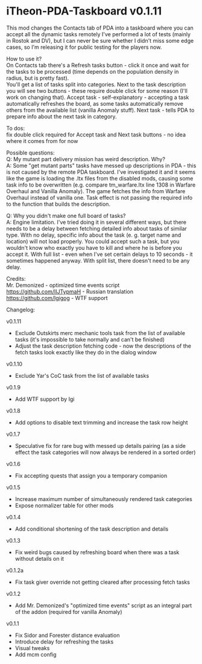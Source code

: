 # iTheon-PDA-Taskboard v0.1.11

This mod changes the Contacts tab of PDA into a taskboard where you can accept all the dynamic tasks remotely
I've performed a lot of tests (mainly in Rostok and DV), but I can never be sure whether I didn't miss some edge cases, so I'm releasing it for public testing for the players now.

How to use it? <br>
On Contacts tab there's a Refresh tasks button - click it once and wait for the tasks to be processed (time depends on the population density in radius, but is pretty fast). <br>
You'll get a list of tasks split into categories. Next to the task description you will see two buttons - these require double click for some reason (I'll work on changing that). Accept task - self-explanatory - accepting a task automatically refreshes the board, as some tasks automatically remove others from the available list (vanilla Anomaly stuff). Next task - tells PDA to prepare info about the next task in category.

To dos: <br>
fix double click required for Accept task and Next task buttons - no idea where it comes from for now


Possible questions: <br>
Q: My mutant part delivery mission has weird description. Why? <br>
A: Some "get mutant parts" tasks have messed up descriptions in PDA - this is not caused by the remote PDA taskboard. I've investigated it and it seems like the game is loading the .ltx files from the disabled mods, causing some task info to be overwritten (e.g. compare tm_warfare.ltx line 1308 in Warfare Overhaul and Vanilla Anomaly). The game fetches the info from Warfare Overhaul instead of vanilla one. Task effect is not passing the required info to the function that builds the description.

Q: Why you didn't make one full board of tasks? <br>
A: Engine limitation. I've tried doing it in several different ways, but there needs to be a delay between fetching detailed info about tasks of similar type. With no delay, specific info about the task (e. g. target name and location) will not load properly. You could accept such a task, but you wouldn't know who exactly you have to kill and where he is before you accept it. With full list - even when I've set certain delays to 10 seconds - it sometimes happened anyway. With split list, there doesn't need to be any delay.

Credits:<br>
Mr. Demonized - optimized time events script<br>
https://github.com/IIJTypmaH - Russian translation<br>
https://github.com/Igigog - WTF support

Changelog:

v0.1.11

- Exclude Outskirts merc mechanic tools task from the list of available tasks (it's impossible to take normally and can't be finished)
- Adjust the task description fetching code - now the descriptions of the fetch tasks look exactly like they do in the dialog window

v0.1.10

- Exclude Yar's CoC task from the list of available tasks

v0.1.9

- Add WTF support by Igi

v0.1.8

- Add options to disable text trimming and increase the task row height

v0.1.7

- Speculative fix for rare bug with messed up details pairing (as a side effect the task categories will now always be rendered in a sorted order)

v0.1.6

- Fix accepting quests that assign you a temporary companion

v0.1.5

- Increase maximum number of simultaneously rendered task categories
- Expose normalizer table for other mods

v0.1.4

- Add conditional shortening of the task description and details

v0.1.3

- Fix weird bugs caused by refreshing board when there was a task without details on it

v0.1.2a

- Fix task giver override not getting cleared after processing fetch tasks

v0.1.2

- Add Mr. Demonized's "optimized time events" script as an integral part of the addon (required for vanilla Anomaly)

v0.1.1

- Fix Sidor and Forester distance evaluation<br>
- Introduce delay for refreshing the tasks<br>
- Visual tweaks<br>
- Add mcm config
